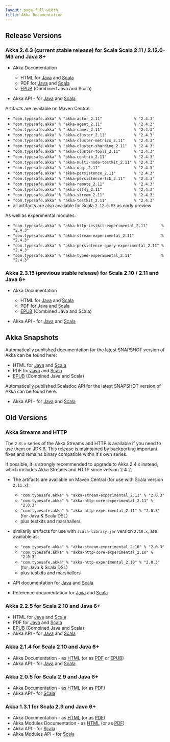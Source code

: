 ```yaml
---
layout: page-full-width
title: Akka Documentation
---
```


## Release Versions

### Akka 2.4.3 (current stable release) for Scala Scala 2.11 / 2.12.0-M3 and Java 8+

* Akka Documentation

  * HTML for [Java](http://doc.akka.io/docs/akka/2.4.3/java.html) and [Scala](http://doc.akka.io/docs/akka/2.4.3/scala.html)
  * PDF for [Java](http://doc.akka.io/docs/akka/2.4.3/AkkaJava.pdf) and [Scala](http://doc.akka.io/docs/akka/2.4.3/AkkaScala.pdf)
  * [EPUB](http://doc.akka.io/docs/akka/2.4.3/Akka.epub) (Combined Java and Scala)

* Akka API - for [Java](http://doc.akka.io/japi/akka/2.4.3/) and [Scala](http://doc.akka.io/api/akka/2.4.3/)

Artifacts are available on Maven Central:

* `"com.typesafe.akka" % "akka-actor_2.11"              % "2.4.3"`
* `"com.typesafe.akka" % "akka-agent_2.11"              % "2.4.3"`
* `"com.typesafe.akka" % "akka-camel_2.11"              % "2.4.3"`
* `"com.typesafe.akka" % "akka-cluster_2.11"            % "2.4.3"`
* `"com.typesafe.akka" % "akka-cluster-metrics_2.11"    % "2.4.3"`
* `"com.typesafe.akka" % "akka-cluster-sharding_2.11"   % "2.4.3"`
* `"com.typesafe.akka" % "akka-cluster-tools_2.11"      % "2.4.3"`
* `"com.typesafe.akka" % "akka-contrib_2.11"            % "2.4.3"`
* `"com.typesafe.akka" % "akka-multi-node-testkit_2.11" % "2.4.3"`
* `"com.typesafe.akka" % "akka-osgi_2.11"               % "2.4.3"`
* `"com.typesafe.akka" % "akka-persistence_2.11"        % "2.4.3"`
* `"com.typesafe.akka" % "akka-persistence-tck_2.11"    % "2.4.3"`
* `"com.typesafe.akka" % "akka-remote_2.11"             % "2.4.3"`
* `"com.typesafe.akka" % "akka-slf4j_2.11"              % "2.4.3"`
* `"com.typesafe.akka" % "akka-stream_2.11"             % "2.4.3"`
* `"com.typesafe.akka" % "akka-testkit_2.11"            % "2.4.3"`
* all artifacts are also available for Scala `2.12.0-M3` as early preview 

As well as experimental modules:

* `"com.typesafe.akka" % "akka-http-testkit-experimental_2.11"      % "2.4.3"`
* `"com.typesafe.akka" % "akka-stream-experimental_2.11"            % "2.4.3"`
* `"com.typesafe.akka" % "akka-persistence-query-experimental_2.11" % "2.4.3"`
* `"com.typesafe.akka" % "akka-typed-experimental_2.11"             % "2.4.3"`

### Akka 2.3.15 (previous stable release) for Scala 2.10 / 2.11 and Java 6+

* Akka Documentation

  * HTML for [Java](http://doc.akka.io/docs/akka/2.3.15/java.html) and [Scala](http://doc.akka.io/docs/akka/2.3.15/scala.html)
  * PDF for [Java](http://doc.akka.io/docs/akka/2.3.15/AkkaJava.pdf) and [Scala](http://doc.akka.io/docs/akka/2.3.15/AkkaScala.pdf)
  * [EPUB](http://doc.akka.io/docs/akka/2.3.15/Akka.epub) (Combined Java and Scala)

* Akka API - for [Java](http://doc.akka.io/japi/akka/2.3.15/) and [Scala](http://doc.akka.io/api/akka/2.3.15/)

## Akka Snapshots

Automatically published documentation for the latest SNAPSHOT version of Akka can be found here:

* HTML for [Java](http://doc.akka.io/docs/akka/snapshot/java.html) and [Scala](http://doc.akka.io/docs/akka/snapshot/scala.html)
* PDF for [Java](http://doc.akka.io/docs/akka/snapshot/AkkaJava.pdf) and [Scala](http://doc.akka.io/docs/akka/snapshot/AkkaScala.pdf)
* [EPUB](http://doc.akka.io/docs/akka/snapshot/Akka.epub) (Combined Java and Scala)

Automatically published Scaladoc API for the latest SNAPSHOT version of Akka can be found here:

* Akka API - for [Java](http://doc.akka.io/japi/akka/snapshot/) and [Scala](http://doc.akka.io/api/akka/snapshot/)

## Old Versions

### Akka Streams and HTTP

The `2.0.x` series of the Akka Streams and HTTP is available if you need to use them on JDK 6.
This release is maintained by backporting important fixes and remains binary compatible withn it's own series.

If possible, it is strongly recommended to upgrade to Akka 2.4.x instead, which includes Akka Streams and HTTP since version 2.4.2.

* The artifacts are available on Maven Central (for use with Scala version `2.11.x`):
  * `"com.typesafe.akka" % "akka-stream-experimental_2.11" % "2.0.3"`
  * `"com.typesafe.akka" % "akka-http-core-experimental_2.11" % "2.0.3"`
  * `"com.typesafe.akka" % "akka-http-experimental_2.11" % "2.0.3"` (for Java & Scala DSL)
  * plus testkits and marshallers

* similarily artifacts for use with `scala-library.jar` version `2.10.x`, are available as:
  * `"com.typesafe.akka" % "akka-stream-experimental_2.10" % "2.0.3"`
  * `"com.typesafe.akka" % "akka-http-core-experimental_2.10" % "2.0.3"`
  * `"com.typesafe.akka" % "akka-http-experimental_2.10" % "2.0.3"` (for Java & Scala DSL)
  * plus testkits and marshallers

* API documentation for [Java](http://doc.akka.io/japi/akka-stream-and-http-experimental/2.0.3/) and [Scala](http://doc.akka.io/api/akka-stream-and-http-experimental/2.0.3/)

* Reference documentation for [Java](http://doc.akka.io/docs/akka-stream-and-http-experimental/2.0.3/java.html) and [Scala](http://doc.akka.io/docs/akka-stream-and-http-experimental/2.0.3/scala.html)

### Akka 2.2.5 for Scala 2.10 and Java 6+

* HTML for [Java](http://doc.akka.io/docs/akka/2.2.5/java.html) and [Scala](http://doc.akka.io/docs/akka/2.2.5/scala.html)
* PDF for [Java](http://doc.akka.io/docs/akka/2.2.5/AkkaJava.pdf) and [Scala](http://doc.akka.io/docs/akka/2.2.5/AkkaScala.pdf)
* [EPUB](http://doc.akka.io/docs/akka/2.2.5/Akka.epub) (Combined Java and Scala)
* Akka API - for [Java](http://doc.akka.io/japi/akka/2.2.5/) and [Scala](http://doc.akka.io/api/akka/2.2.5/)

### Akka 2.1.4 for Scala 2.10 and Java 6+

* Akka Documentation - as [HTML](http://doc.akka.io/docs/akka/2.1.4) (or as [PDF](http://doc.akka.io/docs/akka/2.1.4/Akka.pdf) or [EPUB](http://doc.akka.io/docs/akka/2.1.4/Akka.epub))
* Akka API - for [Java](http://doc.akka.io/japi/akka/2.1.4/) and [Scala](http://doc.akka.io/api/akka/2.1.4/)

### Akka 2.0.5 for Scala 2.9 and Java 6+

* Akka Documentation - as [HTML](http://doc.akka.io/docs/akka/2.0.5) (or as [PDF](http://doc.akka.io/docs/akka/2.0.5/Akka.pdf))
* Akka API - for [Scala](http://doc.akka.io/api/akka/2.0.5)


### Akka 1.3.1 for Scala 2.9 and Java 6+

* Akka Documentation - as [HTML](http://doc.akka.io/docs/akka/1.3.1) (or as [PDF](http://doc.akka.io/docs/akka/1.3.1/Akka.pdf))
* Akka Modules Documentation - as [HTML](http://doc.akka.io/docs/akka-modules/1.3.1) (or as [PDF](http://doc.akka.io/docs/akka-modules/1.3.1/AkkaModules.pdf))
* Akka API - for [Scala](http://doc.akka.io/api/akka/1.3.1)
* Akka Modules API - for [Scala](http://doc.akka.io/api/akka-modules/1.3.1)
